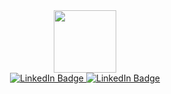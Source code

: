<div id="header" align="center">
  <img src="https://media.giphy.com/media/jTNG3RF6EwbkpD4LZx/giphy.gif" width="100"/>

  <div id="badges">
    <a href="https://web.facebook.com/umardev500">
        <img src="https://img.shields.io/badge/Facebook-blue?style=for-the-badge&logo=facebook&logoColor=white" alt="LinkedIn Badge"/>
    </a>
    <a href="https://wa.me/083879154310">
        <img src="https://img.shields.io/badge/Whatsapp-%23128C7E?style=for-the-badge&logo=whatsapp&logoColor=white" alt="LinkedIn Badge"/>
    </a>
  </div>
</div>
